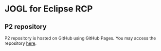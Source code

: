 JOGL for Eclipse RCP 
====================


## P2 repository
P2 repository is hosted on GitHub using GitHub Pages. You may access the repository [here](
http://jarek-przygodzki.github.io/jogl-rcp/p2-repository).
